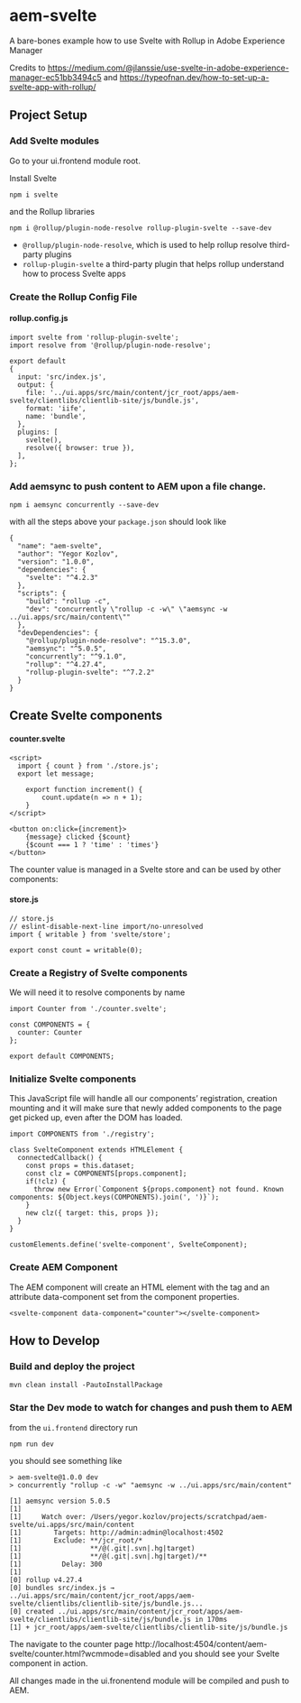 # aem-svelte
A bare-bones example how to use Svelte with Rollup in Adobe Experience Manager

Credits to https://medium.com/@jlanssie/use-svelte-in-adobe-experience-manager-ec51bb3494c5 and https://typeofnan.dev/how-to-set-up-a-svelte-app-with-rollup/

## Project Setup

### Add Svelte modules
Go to your ui.frontend module root.

Install Svelte
```
npm i svelte
```

and the Rollup libraries
```
npm i @rollup/plugin-node-resolve rollup-plugin-svelte --save-dev
```
- `@rollup/plugin-node-resolve`, which is used to help rollup resolve third-party plugins
- `rollup-plugin-svelte` a third-party plugin that helps rollup understand how to process Svelte apps

### Create the Rollup Config File

#### rollup.config.js

```
import svelte from 'rollup-plugin-svelte';
import resolve from '@rollup/plugin-node-resolve';

export default
{
  input: 'src/index.js',
  output: {
    file: '../ui.apps/src/main/content/jcr_root/apps/aem-svelte/clientlibs/clientlib-site/js/bundle.js',
    format: 'iife',
    name: 'bundle',
  },
  plugins: [
    svelte(),
    resolve({ browser: true }),
  ],
};
```

### Add aemsync to push content to AEM upon a file change.
```
npm i aemsync concurrently --save-dev
```

with all the steps above your `package.json` should  look like
```
{
  "name": "aem-svelte",
  "author": "Yegor Kozlov",
  "version": "1.0.0",
  "dependencies": {
    "svelte": "^4.2.3"
  },
  "scripts": {
    "build": "rollup -c",
    "dev": "concurrently \"rollup -c -w\" \"aemsync -w ../ui.apps/src/main/content\""
  },
  "devDependencies": {
    "@rollup/plugin-node-resolve": "^15.3.0",
    "aemsync": "^5.0.5",
    "concurrently": "^9.1.0",
    "rollup": "^4.27.4",
    "rollup-plugin-svelte": "^7.2.2"
  }
}
```

## Create Svelte components

#### counter.svelte
```
<script>
  import { count } from './store.js';
  export let message;

	export function increment() {
		count.update(n => n + 1);
	}
</script>

<button on:click={increment}>
	{message} clicked {$count}
	{$count === 1 ? 'time' : 'times'}
</button>
```
The counter value is managed in a Svelte store and can be used by other components:
#### store.js
```
// store.js
// eslint-disable-next-line import/no-unresolved
import { writable } from 'svelte/store';

export const count = writable(0);
```

### Create a Registry of Svelte components

We will need it to resolve components by name
```
import Counter from './counter.svelte';

const COMPONENTS = {
  counter: Counter
};

export default COMPONENTS;
```

### Initialize Svelte components

This JavaScript file will handle all our components’ registration, creation mounting and it will make sure that newly added components to the page get picked up, even after the DOM has loaded.

```
import COMPONENTS from './registry';

class SvelteComponent extends HTMLElement {
  connectedCallback() {
    const props = this.dataset;
    const clz = COMPONENTS[props.component];
    if(!clz) {
      throw new Error(`Component ${props.component} not found. Known components: ${Object.keys(COMPONENTS).join(', ')}`);
    }
    new clz({ target: this, props });
  }
}

customElements.define('svelte-component', SvelteComponent);
```

### Create AEM Component
The AEM component will create an HTML element with the tag <svelte-component> and an attribute data-component set from the component properties.
```
<svelte-component data-component="counter"></svelte-component>
```

## How to Develop

### Build and deploy the project

```
mvn clean install -PautoInstallPackage
```

### Star the Dev mode to watch for changes and push them to AEM
from the `ui.frontend` directory run
```
npm run dev
```
you should see something like
```
> aem-svelte@1.0.0 dev
> concurrently "rollup -c -w" "aemsync -w ../ui.apps/src/main/content"

[1] aemsync version 5.0.5
[1]
[1]     Watch over: /Users/yegor.kozlov/projects/scratchpad/aem-svelte/ui.apps/src/main/content
[1]        Targets: http://admin:admin@localhost:4502
[1]        Exclude: **/jcr_root/*
[1]                 **/@(.git|.svn|.hg|target)
[1]                 **/@(.git|.svn|.hg|target)/**
[1]          Delay: 300
[1]
[0] rollup v4.27.4
[0] bundles src/index.js → ../ui.apps/src/main/content/jcr_root/apps/aem-svelte/clientlibs/clientlib-site/js/bundle.js...
[0] created ../ui.apps/src/main/content/jcr_root/apps/aem-svelte/clientlibs/clientlib-site/js/bundle.js in 170ms
[1] + jcr_root/apps/aem-svelte/clientlibs/clientlib-site/js/bundle.js
```

The navigate to the counter page http://localhost:4504/content/aem-svelte/counter.html?wcmmode=disabled and you should see your Svelte component in action.

All changes made in the ui.fronentend module will be compiled and push to AEM. 
